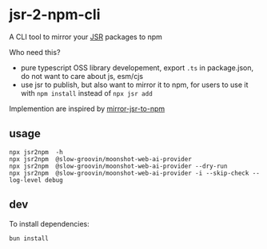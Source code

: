 # jsr-2-npm-cli

A CLI tool to mirror your [JSR](https://jsr.io) packages to npm

Who need this?

- pure typescript OSS library developement, export `.ts` in package.json, do not want to care about js, esm/cjs
- use jsr to publish, but also want to mirror it to npm, for users to use it with `npm install` instead of `npx jsr add`

Implemention are inspired by [mirror-jsr-to-npm](https://github.com/ryoppippi/mirror-jsr-to-npm)

## usage

```text
npx jsr2npm  -h
npx jsr2npm  @slow-groovin/moonshot-web-ai-provider
npx jsr2npm  @slow-groovin/moonshot-web-ai-provider --dry-run
npx jsr2npm  @slow-groovin/moonshot-web-ai-provider -i --skip-check --log-level debug
```

## dev

To install dependencies:

```bash
bun install
```
